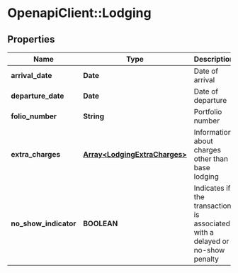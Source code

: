 # OpenapiClient::Lodging

## Properties
Name | Type | Description | Notes
------------ | ------------- | ------------- | -------------
**arrival_date** | **Date** | Date of arrival | [optional] 
**departure_date** | **Date** | Date of departure | [optional] 
**folio_number** | **String** | Portfolio number | [optional] 
**extra_charges** | [**Array&lt;LodgingExtraCharges&gt;**](LodgingExtraCharges.md) | Information about charges other than base lodging | [optional] 
**no_show_indicator** | **BOOLEAN** | Indicates if the transaction is associated with a delayed or no-show penalty | [optional] 


